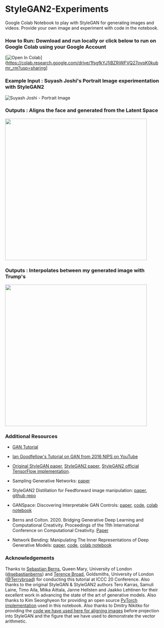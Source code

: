 # StyleGAN2-Experiments
Google Colab Notebook to play with StyleGAN for generating images and videos. Provide your own image and experiment with code in the notebook.

### How to Run: Download and run locally or click below to run on Google Colab using your Google Account
[![Open In Colab](https://colab.research.google.com/assets/colab-badge.svg)](https://colab.research.google.com/drive/1fsgfkYJ1iBZRiWFVQ27oypK0kubmr_rm?usp=sharing]


### Example Input : Suyash Joshi's Portrait Image experimentation with StyleGAN2
![Suyash Joshi - Portrait Image](https://github.com/suyashjoshi/StyleGAN2-Experiments/blob/master/sj-portrait.png?raw=true)

### Outputs : Aligns the face and generated from the Latent Space

<img src="https://github.com/suyashjoshi/StyleGAN2-Experiments/blob/master/sj-StyleGAN_Generated.png?raw=true" width="460">

### Outputs : Interpolates between my generated image with Trump's

<img src="https://github.com/suyashjoshi/StyleGAN2-Experiments/blob/master/sj-trump-interpolation.gif" width="460">

### Additional Resources

- [GAN Tutorial](https://machinelearningmastery.com/what-are-generative-adversarial-networks-gans/)

- [Ian Goodfellow's Tutorial on GAN from 2016 NIPS on YouTube](https://www.youtube.com/watch?v=HGYYEUSm-0Q)

- [Original StyleGAN paper](https://arxiv.org/abs/1812.04948), [StyleGAN2 paper](https://arxiv.org/abs/1912.04958), [StyleGAN2 official TensorFlow implementation](https://github.com/NVlabs/stylegan2).

- Sampling Generative Networks: [paper](https://arxiv.org/abs/1609.04468)

- StyleGAN2 Distillation for Feedforward image manipulation: [paper](https://arxiv.org/abs/2004.02546), [github repo](https://github.com/EvgenyKashin/stylegan2-distillation)

- GANSpace: Discovering Interpretable GAN Controls: [paper](https://arxiv.org/abs/2004.02546), [code](https://github.com/harskish/ganspace), [colab notebook](https://colab.research.google.com/github/harskish/ganspace/blob/master/notebooks/Ganspace_colab.ipynb)

- Berns and Colton. 2020. Bridging Generative Deep Learning and Computational Creativity. Proceedings of the 11th International Conference on Computational Creativity. [Paper](http://sebastianberns.com/iccc2020bridging/)

- Network Bending: Manipulating The Inner Representations of Deep Generative Models: [paper](https://arxiv.org/abs/2005.12420), [code](https://github.com/terrybroad/network-bending), [colab notebook](https://colab.research.google.com/github/dvschultz/ml-art-colabs/blob/master/Network_Bending_Static_Images.ipynb)

### Acknowledgements

Thanks to [Sebastian Berns](http://sebastianberns.com/), Queen Mary, University of London ([@sebastianberns](https://twitter.com/sebastianberns)) and [Terence Broad](https://terencebroad.com/), Goldsmiths, University of London ([@Terrybroad](https://twitter.com/Terrybroad)) for conducting this tutorial at ICCC 20 Conference. Also thanks to the original StyleGAN & StyleGAN2 authors Tero Karras, Samuli Laine, Timo Aila, Miika Aittala, Janne Hellsten and Jaakko Lehtinen for their excellent work in advancing the state of the art of generative models. Also thanks to Kim Seonghyeon for providing an open source [PyTorch implementation](https://github.com/rosinality/stylegan2-pytorch) used in this notebook. Also thanks to Dmitry Nikitko for providing the [code we have used here for aligning images](https://github.com/Puzer/stylegan-encoder) before projection into StyleGAN and the figure that we have used to demonstrate the vector arithmetic.

